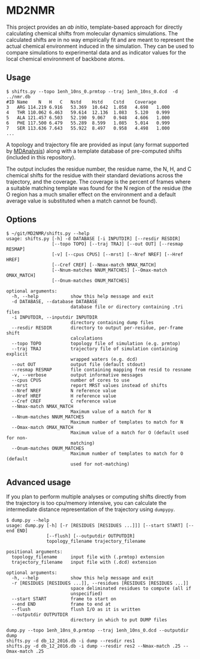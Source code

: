 # MD2NMR

This project provides an *ab initio*, template-based approach for directly calculating chemical shifts from molecular dynamics simulations.  The calculated shifts are in no way empirically fit and are meant to represent the actual chemical environment induced in the simulation.  They can be used to compare simulations to experimental data and as indicator values for the local chemical environment of backbone atoms.


## Usage

```
$ shifts.py --topo 1enh_10ns_0.prmtop --traj 1enh_10ns_0.dcd  -d ../nmr.db
#ID	Name	N	H	C	Nstd	Hstd	Cstd	Coverage
3	ARG	114.219	6.916	53.369	10.642	1.058	4.698	1.000
4	THR	110.062	6.463	59.614	12.136	1.083	5.120	0.999
5	ALA	121.457	6.503	52.190	9.067	0.948	4.606	1.000
6	PHE	117.500	6.479	55.289	8.599	1.085	5.014	0.999
7	SER	113.636	7.643	55.922	8.497	0.958	4.498	1.000
...
```

A topology and trajectory file are provided as input (any format supported by [MDAnalysis](http://www.mdanalysis.org/)) along with a template database of pre-computed shifts (included in this repository).

The output includes the residue number, the residue name, the N, H, and C chemical shifts for the residue with their standard deviations across the trajectory, and the coverage.  The coverage is the percent of frames where a suitable matching template was found for the N region of the residue (the O region has a much smaller effect on the environment and a default average value is substituted when a match cannot be found).

## Options

```
$ ~/git/MD2NMR/shifts.py --help
usage: shifts.py [-h] -d DATABASE [-i INPUTDIR] [--resdir RESDIR]
                 [--topo TOPO] [--traj TRAJ] [--out OUT] [--resmap RESMAP]
                 [-v] [--cpus CPUS] [--mrst] [--Nref NREF] [--Href HREF]
                 [--Cref CREF] [--Nmax-match NMAX_MATCH]
                 [--Nnum-matches NNUM_MATCHES] [--Omax-match OMAX_MATCH]
                 [--Onum-matches ONUM_MATCHES]

optional arguments:
  -h, --help            show this help message and exit
  -d DATABASE, --database DATABASE
                        database file or directory containing .tri files
  -i INPUTDIR, --inputdir INPUTDIR
                        directory containing dump files
  --resdir RESDIR       directory to output per-residue, per-frame shift
                        calculations
  --topo TOPO           topology file of simulation (e.g. prmtop)
  --traj TRAJ           trajectory file of simulation containing explicit
                        wrapped waters (e.g. dcd)
  --out OUT             output file (default stdout)
  --resmap RESMAP       file containing mapping from resid to resname
  -v, --verbose         output informative messages
  --cpus CPUS           number of cores to use
  --mrst                report MRST values instead of shifts
  --Nref NREF           N reference value
  --Href HREF           H reference value
  --Cref CREF           C reference value
  --Nmax-match NMAX_MATCH
                        Maximum value of a match for N
  --Nnum-matches NNUM_MATCHES
                        Maximum number of templates to match for N
  --Omax-match OMAX_MATCH
                        Maximum value of a match for O (default used for non-
                        matching)
  --Onum-matches ONUM_MATCHES
                        Maximum number of templates to match for O (default
                        used for not-matching)
```

## Advanced usage

If you plan to perform multiple analyses or computing shifts directly from the trajectory is too cpu/memory intensive, you can calculate the intermediate distance representation of the trajectory using `dumpypy`.

```
$ dump.py --help
usage: dump.py [-h] [-r [RESIDUES [RESIDUES ...]]] [--start START] [--end END]
               [--flush] [--outputdir OUTPUTDIR]
               topology_filename trajectory_filename

positional arguments:
  topology_filename     input file with (.prmtop) extension
  trajectory_filename   input file with (.dcd) extension

optional arguments:
  -h, --help            show this help message and exit
  -r [RESIDUES [RESIDUES ...]], --residues [RESIDUES [RESIDUES ...]]
                        space deliminated residues to compute (all if
                        unspecified)
  --start START         frame to start on
  --end END             frame to end at
  --flush               flush I/O as it is written
  --outputdir OUTPUTDIR
                        directory in which to put DUMP files
```

```
dump.py --topo 1enh_10ns_0.prmtop --traj 1enh_10ns_0.dcd --outputdir dump
shifts.py -d db_12_2016.db -i dump --resdir res1 
shifts.py -d db_12_2016.db -i dump --resdir res2 --Nmax-match .25 --Omax-match .25
```


